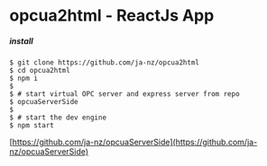 opcua2html - ReactJs App
====================

##### install 

    $ git clone https://github.com/ja-nz/opcua2html
    $ cd opcua2html
    $ npm i
    $
    $ # start virtual OPC server and express server from repo
    $ opcuaServerSide
    $
    $ # start the dev engine
    $ npm start

[https://github.com/ja-nz/opcuaServerSide](https://github.com/ja-nz/opcuaServerSide)
